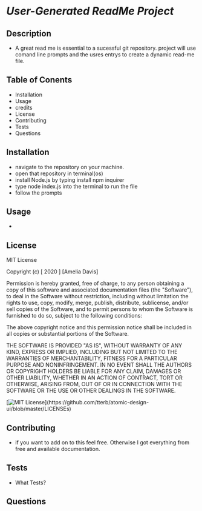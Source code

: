 # *User-Generated ReadMe Project*

## Description 
 * A great read me is essential to a sucessful git repository. project will use comand line prompts and the usres entrys to create a dynamic read-me file. 

## Table of Conents
* Installation
* Usage 
* credits
* License
* Contributing
* Tests
* Questions

## Installation 
 * navigate to the repository on your machine. 
 * open that repository in terminal(os)
 * install Node.js by typing install npm inquirer
 * type node index.js into the terminal to run the file 
 * follow the prompts

## Usage 
* 

## License
MIT License

Copyright (c) [ 2020 ] [Amelia Davis]

Permission is hereby granted, free of charge, to any person obtaining a copy
of this software and associated documentation files (the "Software"), to deal
in the Software without restriction, including without limitation the rights
to use, copy, modify, merge, publish, distribute, sublicense, and/or sell
copies of the Software, and to permit persons to whom the Software is
furnished to do so, subject to the following conditions:

The above copyright notice and this permission notice shall be included in all
copies or substantial portions of the Software.

THE SOFTWARE IS PROVIDED "AS IS", WITHOUT WARRANTY OF ANY KIND, EXPRESS OR
IMPLIED, INCLUDING BUT NOT LIMITED TO THE WARRANTIES OF MERCHANTABILITY,
FITNESS FOR A PARTICULAR PURPOSE AND NONINFRINGEMENT. IN NO EVENT SHALL THE
AUTHORS OR COPYRIGHT HOLDERS BE LIABLE FOR ANY CLAIM, DAMAGES OR OTHER
LIABILITY, WHETHER IN AN ACTION OF CONTRACT, TORT OR OTHERWISE, ARISING FROM,
OUT OF OR IN CONNECTION WITH THE SOFTWARE OR THE USE OR OTHER DEALINGS IN THE
SOFTWARE.

[![MIT License](https://img.shields.io/apm/l/atomic-design-ui.svg?)](https://github.com/tterb/atomic-design-ui/blob/master/LICENSEs)

## Contributing 
*  if you want to add on to this feel free. Otherwise I got everything from free and available documentation. 
## Tests
* What Tests? 

## Questions 

